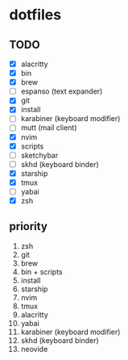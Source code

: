 # dotfiles

## TODO

- [x] alacritty
- [x] bin
- [x] brew
- [ ] espanso (text expander)
- [x] git
- [x] install
- [ ] karabiner (keyboard modifier)
- [ ] mutt (mail client)
- [x] nvim
- [x] scripts
- [ ] sketchybar
- [ ] skhd (keyboard binder)
- [x] starship
- [x] tmux
- [ ] yabai
- [x] zsh

## priority

1. zsh
2. git
3. brew
4. bin + scripts
5. install
6. starship
7. nvim
8. tmux
9. alacritty
10. yabai
11. karabiner (keyboard modifier)
12. skhd (keyboard binder)
13. neovide

